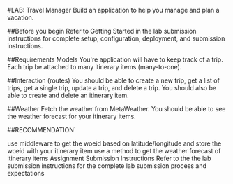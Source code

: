 #LAB: Travel Manager
Build an application to help you manage and plan a vacation.

##Before you begin
Refer to Getting Started in the lab submission instructions for complete setup, configuration, deployment, and submission instructions.

##Requirements
Models
You're application will have to keep track of a trip. Each trip be attached to many itinerary items (many-to-one).

##Interaction (routes)
You should be able to create a new trip, get a list of trips, get a single trip, update a trip, and delete a trip. You should also be able to create and delete an itinerary item.

##Weather
Fetch the weather from MetaWeather. You should be able to see the weather forecast for your itinerary items.

##RECOMMENDATION`

use middleware to get the woeid based on latitude/longitude and store the woeid with your itinerary item
use a method to get the weather forecast of itinerary items
Assignment Submission Instructions
Refer to the the lab submission instructions for the complete lab submission process and expectations
